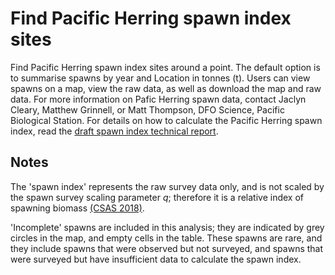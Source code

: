 # Find Pacific Herring spawn index sites

Find Pacific Herring spawn index sites around a point.
The default option is to summarise spawns by year and Location in tonnes (t).
Users can view spawns on a map, view the raw data, as well as download the map and raw data.
For more information on Pafic Herring spawn data, contact Jaclyn Cleary, Matthew Grinnell, or Matt Thompson, DFO Science, Pacific Biological Station.
For details on how to calculate the Pacific Herring spawn index, read the [draft spawn index technical report](https://github.com/grinnellm/HerringSpawnDocumentation/blob/master/SpawnIndexTechnicalReport.pdf).

## Notes

The 'spawn index' represents the raw survey data only, and is not scaled by the spawn survey scaling parameter *q*;
therefore it is a relative index of spawning biomass [(CSAS 2018)](http://www.dfo-mpo.gc.ca/csas-sccs/Publications/SAR-AS/2018/2018_002-eng.html).

'Incomplete' spawns are included in this analysis;
they are indicated by grey circles in the map, and empty cells in the table.
These spawns are rare, and they include spawns that were observed but not surveyed, and spawns that were surveyed but have insufficient data to calculate the spawn index.
